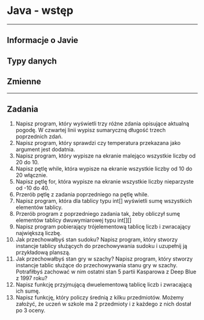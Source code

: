 # Java - wstęp

---

## Informacje o Javie
## Typy danych
## Zmienne

---

## Zadania

1. Napisz program, który wyświetli trzy różne zdania opisujące aktualną pogodę. W czwartej linii wypisz sumaryczną długość trzech poprzednich zdań.
2. Napisz program, który sprawdzi czy temperatura przekazana jako argument jest dodatnia.
3. Napisz program, który wypisze na ekranie malejąco wszystkie liczby od 20 do 10.
4. Napisz pętlę while, która wypisze na ekranie wszystkie liczby od 10 do 20 włącznie.
5. Napisz pętlę for, która wypisze na ekranie wszystkie liczby nieparzyste od -10 do 40.
6. Przerób pętlę z zadania poprzedniego na pętlę while.
7. Napisz program, która dla tablicy typu int[] wyświetli sumę wszystkich elementów tablicy.
8. Przerób program z poprzedniego zadania tak, żeby obliczył sumę elementów tablicy dwuwymiarowej typu int[][]
9. Napisz program pobierający trójelementową tablicę liczb i zwracający największą liczbę.
10. Jak przechowałbyś stan sudoku? Napisz program, który stworzy instancje tablicy służących do przechowywania sudoku i uzupełnij ją przykładową planszą.
11. Jak przechowałbyś stan gry w szachy? Napisz program, który stworzy instancje tablic służące do przechowywania stanu gry w szachy. Potrafiłbyś zachować w nim ostatni stan 5 partii Kasparowa z Deep Blue z 1997 roku?
12. Napisz funkcję przyjmującą dwuelementową tablicę liczb i zwracającą ich sumę.
13. Napisz funkcję, który policzy średnią z kilku przedmiotów. Możemy założyć, że uczeń w szkole ma 2 przedmioty i z każdego z nich dostał po 3 oceny.